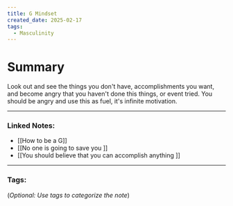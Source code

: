 ```yaml
---
title: G Mindset
created_date: 2025-02-17
tags:
  - Masculinity
---
```



# Summary
Look out and see the things you don't have, accomplishments you want, and become angry that you haven't done this things, or event tried. You should be angry and use this as fuel, it's infinite motivation.

---

### **Linked Notes:**

- [[How to be a G]]
- [[No one is going to save you <PN>]]
- [[You should believe that you can accomplish anything <PN>]]

---

### **Tags:**

(_Optional: Use tags to categorize the note_)
